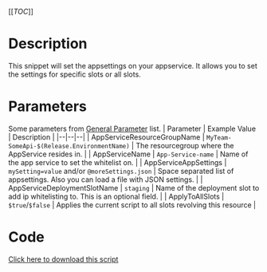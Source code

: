 [[_TOC_]]

# Description
This snippet will set the appsettings on your appservice. It allows you to set the settings for specific slots or all slots.

# Parameters
Some parameters from [General Parameter](/Azure/Azure-CLI-Snippets) list.
| Parameter | Example Value | Description |
|--|--|--|
| AppServiceResourceGroupName | `MyTeam-SomeApi-$(Release.EnvironmentName)` | The resourcegroup where the AppService resides in. |
| AppServiceName | `App-Service-name` | Name of the app service to set the whitelist on. | 
| AppServiceAppSettings | `mySetting=value` and/or `@moreSettings.json` | Space separated list of appsettings. Also you can load a file with JSON settings. |
| AppServiceDeploymentSlotName | `staging` |  Name of the deployment slot to add ip whitelisting to. This is an optional field. |
| ApplyToAllSlots | `$true`/`$false` | Applies the current script to all slots revolving this resource |

# Code
[Click here to download this script](../../../../src/App-Services/Set-AppSettings-For-Webapp.ps1)
